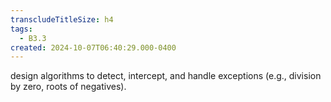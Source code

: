 ```yaml
---
transcludeTitleSize: h4
tags:
  - B3.3
created: 2024-10-07T06:40:29.000-0400
---
```

design algorithms to detect, intercept, and handle exceptions (e.g., division by zero, roots of negatives).